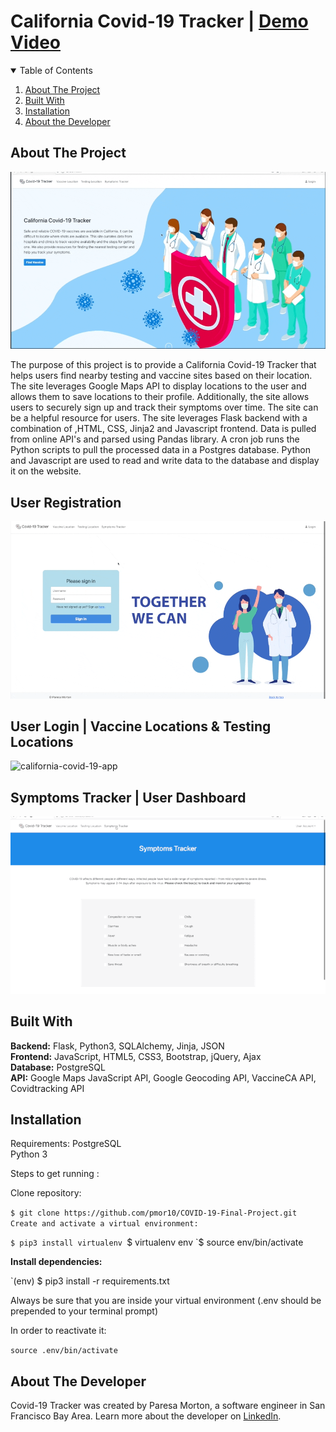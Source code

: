 # California Covid-19 Tracker | [Demo Video](https://youtu.be/P3Qpdf1KZoI)


<!-- TABLE OF CONTENTS -->
<details open="open">
  <summary>Table of Contents</summary>
  <ol>
    <li><a href="#about-the-project">About The Project</a></li> 
    <li><a href="#built-with">Built With</a></li>
    <li><a href="#installation">Installation</a></li>
    <li><a href="#about-the-developer">About the Developer</a></li>
  </ol>
</details>

<!-- ABOUT THE PROJECT -->
## About The Project

![california-covid-19-app](Covid_19_Tracker_Gifs/landing_page.gif)
<p>The purpose of this project is to provide a California Covid-19 Tracker that helps users find nearby testing and vaccine sites based on their location. The site leverages Google Maps API to display locations to the user and allows them to save locations to their profile. Additionally, the site allows users to securely sign up and track their symptoms over time. The site can be a helpful resource for users. The site leverages Flask backend with a combination of ,HTML, CSS, Jinja2 and Javascript frontend. Data is pulled from online API's and parsed using Pandas library. A cron job runs the Python scripts to pull the processed data  in a Postgres database. Python and Javascript are used to read and write data to the database and display it on the website.</p>

## User Registration 
![california-covid-19-app](Covid_19_Tracker_Gifs/signup.gif)

## User Login | Vaccine Locations & Testing Locations
![california-covid-19-app](Covid_19_Tracker_Gifs/part2.gif)

## Symptoms Tracker | User Dashboard
![california-covid-19-app](Covid_19_Tracker_Gifs/part3.gif)

<!-- Built with -->
## Built With
__Backend:__ Flask, Python3, SQLAlchemy, Jinja, JSON \
__Frontend:__  JavaScript, HTML5, CSS3, Bootstrap, jQuery, Ajax\
__Database:__ PostgreSQL\
__API:__ Google Maps JavaScript API, Google Geocoding API, VaccineCA API, Covidtracking API



<!-- Installation steps -->
## Installation
Requirements:
PostgreSQL\
Python 3

Steps to get running :

Clone repository:

`$ git clone https://github.com/pmor10/COVID-19-Final-Project.git
Create and activate a virtual environment:`

`$ pip3 install virtualenv
`$ virtualenv env
`$ source env/bin/activate

__Install dependencies:__

`(env) $ pip3 install -r requirements.txt

Always be sure that you are inside your virtual environment (.env should be prepended to your terminal prompt)


In order to reactivate it:

`source .env/bin/activate`

## About The Developer
Covid-19 Tracker was created by Paresa Morton, a software engineer in San Francisco Bay Area. Learn more about the developer on [LinkedIn](https://www.linkedin.com/in/pmor10/).

